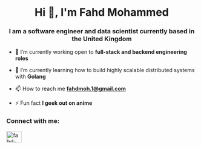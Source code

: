 <h1 align="center">Hi 👋, I'm Fahd Mohammed</h1>
<h3 align="center">I am a software engineer and data scientist currently based in the United Kingdom</h3>

- 🔭 I’m currently working open to **full-stack and backend engineering roles**

- 🌱 I’m currently learning how to build highly scalable distributed systems with **Golang**

- 📫 How to reach me **fahdmoh.1@gmail.com**

- ⚡ Fun fact **I geek out on anime**

<h3 align="left">Connect with me:</h3>
<p align="left">
<a href="https://linkedin.com/in/fahd-mohammed-2a6a49131" target="blank"><img align="center" src="https://raw.githubusercontent.com/rahuldkjain/github-profile-readme-generator/master/src/images/icons/Social/linked-in-alt.svg" alt="fahd-mohammed-2a6a49131" height="30" width="40" /></a>
</p>

